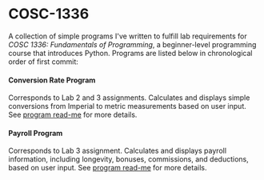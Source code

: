 # COSC-1336
A collection of simple programs I've written to fulfill lab requirements for *COSC 1336: Fundamentals of Programming*, a beginner-level programming course that introduces Python. Programs are listed below in chronological order of first commit:

#### Conversion Rate Program
Corresponds to Lab 2 and 3 assignments. Calculates and displays simple conversions from Imperial to metric measurements based on user input.
See [program read-me](https://github.com/emnharris/COSC-1336/blob/master/conversion_rate_program/READ_ME.md) for more details.

#### Payroll Program
Corresponds to Lab 3 assignment. Calculates and displays payroll information, including longevity, bonuses, commissions, and deductions, based on user input.
See [program read-me](https://github.com/emnharris/COSC-1336/blob/master/payroll_program/READ_ME.md) for more details.
